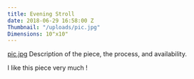 ```yaml
---
title: Evening Stroll
date: 2018-06-29 16:58:00 Z
Thumbnail: "/uploads/pic.jpg"
Dimensions: 10"x10"
---
```


[pic.jpg](/uploads/pic.jpg)
Description of the piece, the process, and availability.

I like this piece very much !